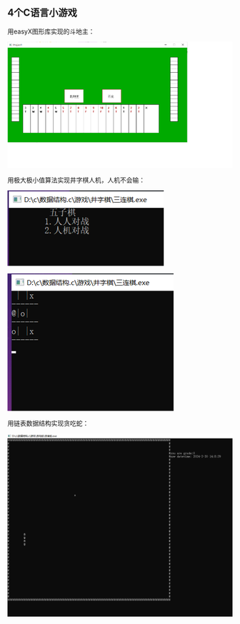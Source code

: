 ## 4个C语言小游戏

用easyX图形库实现的斗地主：

![](README/1711778736560.png)

用极大极小值算法实现井字棋人机，人机不会输：

![](README/1711778785558.png)

![](README/1711778802556.png)

用链表数据结构实现贪吃蛇：

![](README/1711778892320.png)